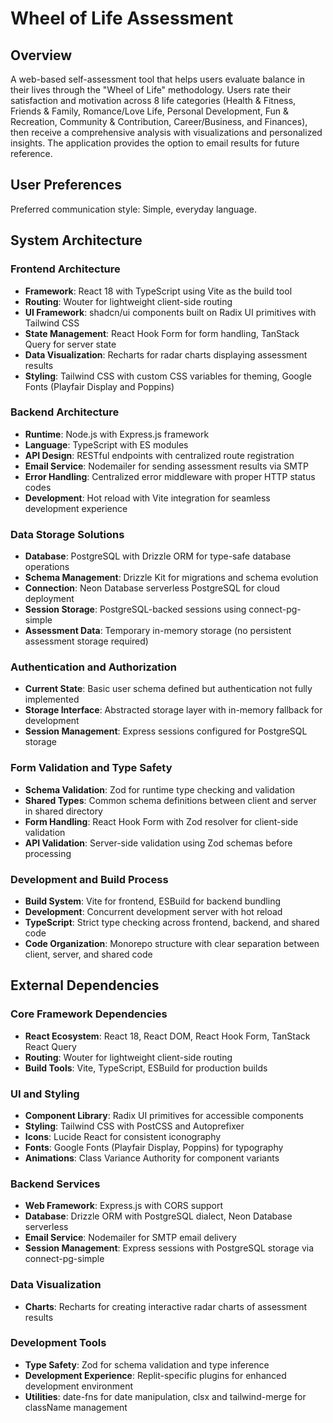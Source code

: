 # Wheel of Life Assessment

## Overview

A web-based self-assessment tool that helps users evaluate balance in their lives through the "Wheel of Life" methodology. Users rate their satisfaction and motivation across 8 life categories (Health & Fitness, Friends & Family, Romance/Love Life, Personal Development, Fun & Recreation, Community & Contribution, Career/Business, and Finances), then receive a comprehensive analysis with visualizations and personalized insights. The application provides the option to email results for future reference.

## User Preferences

Preferred communication style: Simple, everyday language.

## System Architecture

### Frontend Architecture
- **Framework**: React 18 with TypeScript using Vite as the build tool
- **Routing**: Wouter for lightweight client-side routing
- **UI Framework**: shadcn/ui components built on Radix UI primitives with Tailwind CSS
- **State Management**: React Hook Form for form handling, TanStack Query for server state
- **Data Visualization**: Recharts for radar charts displaying assessment results
- **Styling**: Tailwind CSS with custom CSS variables for theming, Google Fonts (Playfair Display and Poppins)

### Backend Architecture
- **Runtime**: Node.js with Express.js framework
- **Language**: TypeScript with ES modules
- **API Design**: RESTful endpoints with centralized route registration
- **Email Service**: Nodemailer for sending assessment results via SMTP
- **Error Handling**: Centralized error middleware with proper HTTP status codes
- **Development**: Hot reload with Vite integration for seamless development experience

### Data Storage Solutions
- **Database**: PostgreSQL with Drizzle ORM for type-safe database operations
- **Schema Management**: Drizzle Kit for migrations and schema evolution
- **Connection**: Neon Database serverless PostgreSQL for cloud deployment
- **Session Storage**: PostgreSQL-backed sessions using connect-pg-simple
- **Assessment Data**: Temporary in-memory storage (no persistent assessment storage required)

### Authentication and Authorization
- **Current State**: Basic user schema defined but authentication not fully implemented
- **Storage Interface**: Abstracted storage layer with in-memory fallback for development
- **Session Management**: Express sessions configured for PostgreSQL storage

### Form Validation and Type Safety
- **Schema Validation**: Zod for runtime type checking and validation
- **Shared Types**: Common schema definitions between client and server in shared directory
- **Form Handling**: React Hook Form with Zod resolver for client-side validation
- **API Validation**: Server-side validation using Zod schemas before processing

### Development and Build Process
- **Build System**: Vite for frontend, ESBuild for backend bundling
- **Development**: Concurrent development server with hot reload
- **TypeScript**: Strict type checking across frontend, backend, and shared code
- **Code Organization**: Monorepo structure with clear separation between client, server, and shared code

## External Dependencies

### Core Framework Dependencies
- **React Ecosystem**: React 18, React DOM, React Hook Form, TanStack React Query
- **Routing**: Wouter for lightweight client-side routing
- **Build Tools**: Vite, TypeScript, ESBuild for production builds

### UI and Styling
- **Component Library**: Radix UI primitives for accessible components
- **Styling**: Tailwind CSS with PostCSS and Autoprefixer
- **Icons**: Lucide React for consistent iconography
- **Fonts**: Google Fonts (Playfair Display, Poppins) for typography
- **Animations**: Class Variance Authority for component variants

### Backend Services
- **Web Framework**: Express.js with CORS support
- **Database**: Drizzle ORM with PostgreSQL dialect, Neon Database serverless
- **Email Service**: Nodemailer for SMTP email delivery
- **Session Management**: Express sessions with PostgreSQL storage via connect-pg-simple

### Data Visualization
- **Charts**: Recharts for creating interactive radar charts of assessment results

### Development Tools
- **Type Safety**: Zod for schema validation and type inference
- **Development Experience**: Replit-specific plugins for enhanced development environment
- **Utilities**: date-fns for date manipulation, clsx and tailwind-merge for className management